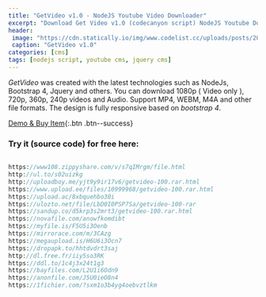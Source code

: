 ```yaml
---
title: "GetVideo v1.0 - NodeJS Youtube Video Downloader"
excerpt: "Download Get Video v1.0 (codecanyon script) NodeJS Youtube Dowloader CMS free"
header:
 image: "https://cdn.statically.io/img/www.codelist.cc/uploads/posts/2020-01/1579432913_getvideo.png"
 caption: "GetVideo v1.0"
categories: [cms]
tags: [nodejs script, youtube cms, jquery cms]
---
```


*GetVideo* was created with the latest technologies such as NodeJs, Bootstrap 4, Jquery and others. You can download 1080p ( Video only ), 720p, 360p, 240p videos and Audio. Support MP4, WEBM, M4A and other file formats. The design is fully responsive based on *bootstrap 4*.

[Demo & Buy Item](https://codecanyon.net/item/getvideo-nodejs-youtube-video-downloader/21774189){:.btn .btn--success}

### Try it (source code) for free here:

```php

https://www108.zippyshare.com/v/s7qIMrgm/file.html
http://ul.to/s02uizkg
http://uploadboy.me/yjt9y9ir17v6/getvideo-100.rar.html
https://www.upload.ee/files/10999968/getvideo-100.rar.html
https://upload.ac/8xbquehbo30i
https://ulozto.net/file/LbD0I0PSP7Sa/getvideo-100-rar
https://sandup.co/d5krp3s2mrt3/getvideo-100.rar.html
https://novafile.com/anowfkomdibt
https://myfile.is/F5U5i3Oenb
https://mirrorace.com/m/3CAzg
https://megaupload.is/H6U6i3Ocn7
https://dropapk.to/hhtdvdrt3saj
http://dl.free.fr/iiy5so3RK
https://ddl.to/1c4j3x24t1g3
https://bayfiles.com/L2U1i6Odn9
https://anonfile.com/J5U0ieO8n4
https://1fichier.com/?sxm1o3b4yg4oebvztlkm
```
